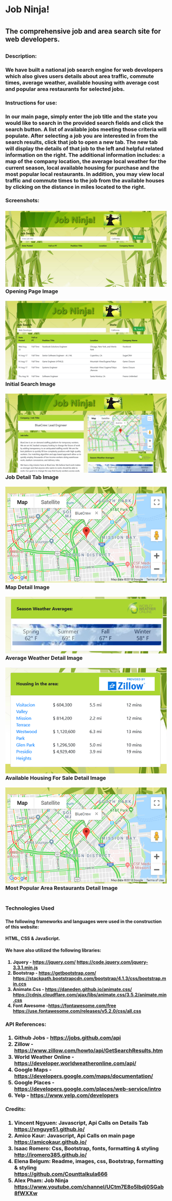 <h1>Job Ninja!<h1>

<h2>The comprehensive job and area search site for web developers.<h2>

<h3>Description:<h3>

<p>We have built a national job search engine for web developers which also gives users details about area traffic, commute times, average weather, available housing with average cost and popular area restaurants for selected jobs.<p>

<h3>Instructions for use:<h3>

<p>In our main page, simply enter the job title and the state you would like to search in the provided search fields and click the search button. A list of available jobs meeting those criteria will populate. After selecting a job you are interested in from the search results, click that job to open a new tab. The new tab will display the details of that job to the left and helpful related information on the right. The additional information includes: a map of the company location, the average local weather for the current season, local available housing for purchase and the most popular local restaurants. In addition, you may view local traffic and commute times to the job from the available houses by clicking on the distance in miles located to the right. <p>

<h3>Screenshots:<h3>

![Opening Page Image](./assets/images/Screenshot1.png)
<br>
Opening Page Image<br>
<br>
![Initial Search Image](./assets/images/Screenshot2.png)
<br>
Initial Search Image<br>
<br>
![Job Detail Tab Image](./assets/images/Screenshot3.png)
<br>
Job Detail Tab Image<br>
<br>
![Map Detail Image](./assets/images/Screenshot4.png)
<br>
Map Detail Image<br>
<br>
![Average Weather Detail Image](./assets/images/Screenshot5.png)
<br>
Average Weather Detail Image<br>
<br>
![Available Housing For Sale Detail Image](./assets/images/Screenshot6.png)
<br>
Available Housing For Sale Detail Image<br>
<br>
![Most Popular Area Restaurants Detail Image](./assets/images/Screenshot4.png)
<br>
Most Popular Area Restaurants Detail Image<br>
<br>

<h3> Technologies Used <h3>

<h4>The following frameworks and languages were used in the construction of this website:<h4>
 HTML, CSS & JavaScript.

<h4>We have also utilized the following libraries:<h4>

1. Jquery - https://jquery.com/
https://code.jquery.com/jquery-3.3.1.min.js
2. Bootstrap - https://getbootstrap.com/
https://stackpath.bootstrapcdn.com/bootstrap/4.1.3/css/bootstrap.min.ccs
3. Animate.Css - https://daneden.github.io/animate.css/
https://cdnjs.cloudflare.com/ajax/libs/animate.css/3.5.2/animate.min.css
4. Font Awesome -https://fontawesome.com/free
https://use.fontawesome.com/releases/v5.2.0/css/all.css

<h3>API References:<h3>

1. Github Jobs - https://jobs.github.com/api
2. Zillow - https://www.zillow.com/howto/api/GetSearchResults.htm
3. World Weather Online - https://developer.worldweatheronline.com/api/
4. Google Maps - https://developers.google.com/maps/documentation/
5. Google Places - https://developers.google.com/places/web-service/intro
6. Yelp - https://www.yelp.com/developers

<h3>Credits:<h3>

1. Vincent Ngyuen: Javascript, Api Calls on Details Tab<br>
    https://vnguye51.github.io/
2. Amico Kaur: Javascript, Api Calls on main page<br>
    https://amicokaur.github.io/
3. Isaac Romero: Css, Bootstrap, fonts, formatting & styling<br>
    http://iromero385.github.io/
4. Elena Belgum: Readme, images, css, Bootstrap, formatting & styling<br>
    https://github.com/Counttalkula666
5. Alex Pham: Job Ninja<br>
    https://www.youtube.com/channel/UCtm7E8o5lbdj0SGab8fWXXw



